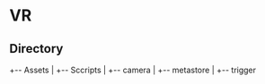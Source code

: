 # VR

## Directory
+-- Assets
|   +-- Sccripts
    |   +-- camera
    |   +-- metastore
    |   +-- trigger
